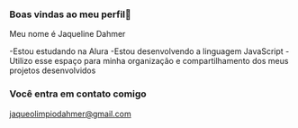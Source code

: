 ### Boas vindas ao meu perfil💙

Meu nome é Jaqueline Dahmer

-Estou estudando na Alura
-Estou desenvolvendo a linguagem JavaScript
-Utilizo esse espaço para minha organização e compartilhamento dos meus projetos desenvolvidos

### Você entra em contato comigo 

jaqueolimpiodahmer@gmail.com



